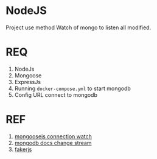 # NodeJS

Project use method Watch of mongo to listen all modified.

# REQ

1. NodeJs
1. Mongoose
1. ExpressJs
1. Running `docker-compose.yml` to start mongodb
1. Config URL connect to mongodb

# REF

1. [mongoosejs connection watch](https://mongoosejs.com/docs/api/connection.html#connection_Connection-watch)
1. [mongodb docs change stream](https://www.mongodb.com/docs/drivers/node/current/usage-examples/changeStream/)
1. [fakerjs](https://fakerjs.dev/)
